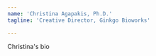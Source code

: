 ```yaml
---
name: 'Christina Agapakis, Ph.D.'
tagline: 'Creative Director, Ginkgo Bioworks'

---
```


Christina's bio
